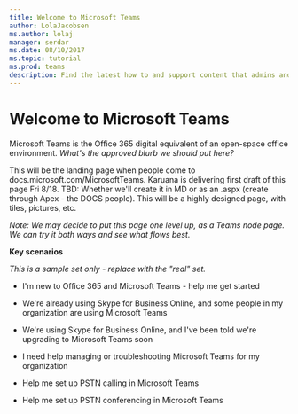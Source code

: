 ```yaml
---
title: Welcome to Microsoft Teams
author: LolaJacobsen
ms.author: lolaj
manager: serdar
ms.date: 08/10/2017
ms.topic: tutorial
ms.prod: teams
description: Find the latest how to and support content that admins and IT pros need to evaluate, plan, deploy, and manage Microsoft Teams.
---
```


Welcome to Microsoft Teams
==========================

Microsoft Teams is the Office 365 digital equivalent of an open-space office environment. *What's the approved blurb we should put here?*

This will be the landing page when people come to docs.microsoft.com/MicrosoftTeams. Karuana is delivering first draft of this page Fri 8/18. TBD: Whether we'll create it in MD or as an .aspx (create through Apex - the DOCS people). This will be a highly designed page, with tiles, pictures, etc.

*Note: We may decide to put this page one level up, as a Teams node page. We can try it both ways and see what flows best.*

**Key scenarios**

*This is a sample set only - replace with the "real" set.*

- I'm new to Office 365 and Microsoft Teams - help me get started

- We're already using Skype for Business Online, and some people in my organization are using Microsoft Teams

- We're using Skype for Business Online, and I've been told we're upgrading to Microsoft Teams soon

- I need help managing or troubleshooting Microsoft Teams for my organization

- Help me set up PSTN calling in Microsoft Teams

- Help me set up PSTN conferencing in Microsoft Teams
